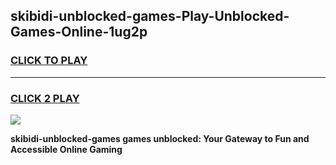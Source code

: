 
## skibidi-unblocked-games-Play-Unblocked-Games-Online-1ug2p
<h3>
<a href="https://premium76.site?title=skibidi-unblocked-games&ref=25A">CLICK TO PLAY</a></h3>
<hr>

<h3>
<a href="https://premium76.site?title=skibidi-unblocked-games&ref=25A">CLICK 2 PLAY</a>
  
</h3>

<a href="https://premium76.site?title=skibidi-unblocked-games&ref=25A"><img src="https://clearcache.store/games.png"></a>


**skibidi-unblocked-games games unblocked: Your Gateway to Fun and Accessible Online Gaming**
